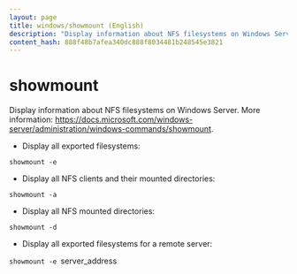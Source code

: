 ```yaml
---
layout: page
title: windows/showmount (English)
description: "Display information about NFS filesystems on Windows Server."
content_hash: 888f48b7afea340dc888f8034481b248545e3821
---
```

# showmount

Display information about NFS filesystems on Windows Server.
More information: <https://docs.microsoft.com/windows-server/administration/windows-commands/showmount>.

- Display all exported filesystems:

`showmount -e`

- Display all NFS clients and their mounted directories:

`showmount -a`

- Display all NFS mounted directories:

`showmount -d`

- Display all exported filesystems for a remote server:

`showmount -e `<span class="tldr-var badge badge-pill bg-dark-lm bg-white-dm text-white-lm text-dark-dm font-weight-bold">server_address</span>
